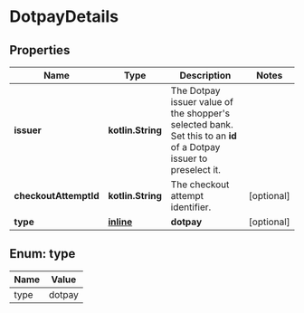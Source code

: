 
# DotpayDetails

## Properties
Name | Type | Description | Notes
------------ | ------------- | ------------- | -------------
**issuer** | **kotlin.String** | The Dotpay issuer value of the shopper&#39;s selected bank. Set this to an **id** of a Dotpay issuer to preselect it. | 
**checkoutAttemptId** | **kotlin.String** | The checkout attempt identifier. |  [optional]
**type** | [**inline**](#Type) | **dotpay** |  [optional]


<a name="Type"></a>
## Enum: type
Name | Value
---- | -----
type | dotpay



